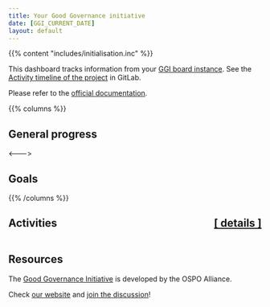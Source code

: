 ```yaml
---
title: Your Good Governance initiative
date: [GGI_CURRENT_DATE]
layout: default
---
```


{{% content "includes/initialisation.inc" %}}

This dashboard tracks information from your [GGI board instance]([GGI_ACTIVITIES_URL]). See the [Activity timeline of the project]([GGI_URL]/activity) in GitLab.

Please refer to the [official documentation](https://ospo-alliance.org/ggi).

{{% columns %}}

## General progress

<canvas id="allActivities"></canvas>
 
<script>
data_all_activities = {{% content "includes/ggi_data_all_activities.inc" %}}

data = {
  labels: [
    'Not Started (' + data_all_activities[0] + ')',
    'In Progress (' + data_all_activities[1] + ')',
    'Completed  (' + data_all_activities[2] + ')',
  ],
  datasets: [{
    label: 'My activities',
    data: data_all_activities,
    backgroundColor: [
      'rgb(255, 99, 132)',
      'rgb(54, 162, 235)',
      'rgb(255, 205, 86)'
    ],
    hoverOffset: 4
  }]
};
new Chart("allActivities", {
    type: "doughnut",
    data: data,
    options:{
        plugins:{
            legend:{
                position: "bottom"
            }
        },
        responsive: true,
        maintainAspectRatio: false
    }
});
</script>

<--->

## Goals

<canvas id="myGoals" style="width:50%;height:50%"></canvas>
<script>
labels = ['Usage', 'Trust', 'Culture', 'Engagement', 'Strategy'];
data = {
  labels: labels,
  datasets: [
    {
      label: 'Done',
      data: {{% content "includes/ggi_data_goals_done.inc" %}},
      backgroundColor: 'rgb(255, 205, 86)',
    },
    {
      label: 'In Progress',
      data: {{% content "includes/ggi_data_goals_in_progress.inc" %}},
      backgroundColor: 'rgb(54, 162, 235)',
    },
    {
      label: 'Not Started',
       data: {{% content "includes/ggi_data_goals_not_started.inc" %}},
      backgroundColor: 'rgb(255, 99, 132)',
    },
  ]
};
new Chart("myGoals", {
    type: 'bar',
    data: data,
    options: {
        plugins:{
            legend:{
                position: "bottom"
            }
        },
        responsive: true,
        scales: {
            x: {
                stacked: true
            },
            y: {
                stacked: true
            }
        }
    }
  }
);

</script>

{{% /columns %}}

## Activities <a href='scorecards/' class='w3-text-grey' style="float:right">[ details ]</a> 

<script>
var dataSet = {{% jscontent "includes/activities.js.inc" %}}

$(document).ready(function () {
    $('#activities').DataTable({
        data: dataSet,
        order: [[1, 'asc']],
        pageLength: 25,
        lengthMenu: [
            [10, 25, 50, -1],
            [10, 25, 50, 'All'],
        ],
        columns: [
            { title: 'ID',
                render: function (data, type, row, meta) {
                    if (type === 'display'){
                        activity_id = row[0].toLowerCase();
                        link = "scorecards/activity_" +activity_id;
                        return '<a href="' + link + '">' + data + '</a>';
                    }
                    else{
                        return data;
                    }
                }
            },
            { title: 'Status' },
            { title: 'Title',
                render: function (data, type, row, meta) {
                    if (type === 'display'){
                        activity_id = row[0].toLowerCase();
                        link = "scorecards/activity_" +activity_id;
                        return '<a href="' + link + '">' + data + '</a>';
                    }
                    else{
                        return data;
                    }
                }
            },
            { title: 'Tasks',
                render: function (data, type, row, meta) {
                    return type === 'display' ?
                        row[3] + '/' + row[4] : "";
                },
            },
            { 
                title: 'Completion',
                render: function (data, type, row, meta) {
                    let completion = "0%";
                    let done = row[3];
                    let total = row[4];
                    if (total > 0){
                        completion = Math.round(done/total*100);
                    }
                    if (type === 'display'){
                        if (completion > 0){
                            return '<div class="w3-light-grey w3-round"><div class="w3-container w3-blue w3-round" style="width:' + completion + '%">' + completion + '%</div></div>';
                        }
                        else{
                            return '<div class="w3-light-grey w3-round">0%</div>';
                        }
                    }
                    else{
                        return data;
                    }
                },
            }
        ],
    });
});
</script>
<table id="activities" class="display" width="100%"></table>

## Resources

The [Good Governance Initiative](https://ospo-alliance.org/ggi) is developed by the OSPO Alliance.

Check [our website](https://ospo-alliance.org) and [join the discussion](https://accounts.eclipse.org/mailing-list/ospo.zone)!
